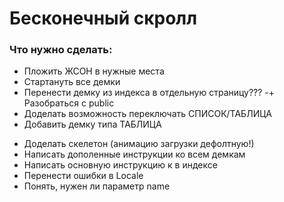 # Бесконечный скролл

### Что нужно сделать:
+ Пложить ЖСОН в нужные места
+ Стартануть все демки
+ Перенести демку из индекса в отдельную страницу???
-+ Разобраться с public
+ Доделать возможность переключать СПИСОК/ТАБЛИЦА
+ Добавить демку типа ТАБЛИЦА
- Доделать скелетон (анимацию загрузки дефолтную!)
- Написать дополенные инструкции ко всем демкам
- Написать основную инструкцию к в индексе
- Перенести ошибки в Locale
- Понять, нужен ли параметр name
